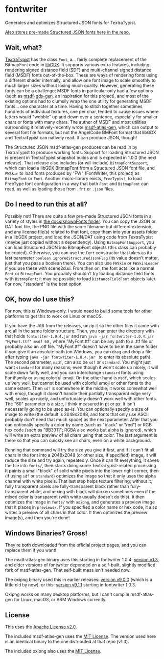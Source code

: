 # fontwriter
Generates and optimizes Structured JSON fonts for TextraTypist.

[Also stores pre-made Structured JSON fonts here in the repo.](docs/knownFonts/)

## Wait, what?

[TextraTypist](https://github.com/tommyettinger/textratypist) has the class `Font`, a... fairly complete replacement
of the BitmapFont code in [libGDX](https://libgdx.com). It supports various extra features, including
rendering signed distance field (SDF) and multi-channel signed distance field (MSDF) fonts out-of-the-box.
These are ways of rendering fonts using a different shader internally, and allow one font image to scale
smoothly to much larger sizes without losing much quality. However, generating these fonts can be a
challenge; MSDF fonts in particular only had a few options (such as
[msdf-gdx-gen](https://github.com/maltaisn/msdf-gdx-gen), an inspiration for this project), and most of the
existing options had to clumsily wrap the one utility for generating MSDF fonts... one character at a time.
Having to stitch together sometimes hundreds of individual textures, one per char, tended to cause issues
where letters would "wobble" up and down over a sentence, especially for smaller chars or fonts with many
chars. The author of MSDF and most utilities surrounding it relatively-recently wrote 
[msdf-atlas-gen](https://github.com/Chlumsky/msdf-atlas-gen), which can output to several font file formats,
but not the AngelCode BMFont format that libGDX and TextraTypist can natively read. It can produce JSON,
though!

The Structured JSON msdf-atlas-gen produces can be read in by TextraTypist to produce working fonts.
Support for loading Structured JSON is present in TextraTypist snapshot builds and is expected in 1.0.0
(the next release). That release also includes (or will include) `BitmapFontSupport`, which can
load a libGDX BitmapFont from a Structured JSON font file, and `FWSkin` to load fonts produced by "FW"
(FontWriter, this project) as `BitmapFont` or `Font`. Another micro-library exists, `FreeTypist`, to load
FreeType font configuration in a way that both `Font` and `BitmapFont` can read, as well as loading those
from `.fnt` or `.json` files.

## Do I need to run this at all?

Possibly not! There are quite a few pre-made Structured JSON fonts in a variety of styles in
[the docs/knownFonts folder](docs/knownFonts/). You can copy the JSON or DAT font file, the PNG file with the same
filename but different extension, and any license file(s) related to that font, copy them into your assets folder in a
libGDX project, and load the JSON/DAT using code from TextraTypist (maybe just copied without a dependency).
Using `BitmapFontSupport`, you can load Structured JSON into BitmapFont objects (this class can probably be
copied). Otherwise, you can use the `Font` constructor that takes as its last parameter
`boolean ignoredStructuredJsonFlag` (its value doesn't matter, just that you pass a boolean there). You can
also use `FWSkin` or `FWSkinLoader` if you use these with scene2d.ui. From then on, the font acts like a normal
`Font` or `BitmapFont`. You probably shouldn't try loading distance field fonts with `BitmapFont`; it may be
possible to load `DistanceFieldFont` objects later. For now, "standard" is the best option.

## OK, how do I use this?

For now, this is Windows-only. I would need to build some tools for other platforms to get this to work
on Linux or macOS.

If you have the JAR from the releases, unzip it so the other files it came with are all in the same folder
structure. Then, you can enter the directory with that holds `fontwriter-1.0.4.jar` and run
`java -jar fontwriter-1.0.4.jar "MyFont.ttf" msdf 60` , where "MyFont.ttf" can be any path to a .ttf file
or probably also an .otf file. "MyFont.ttf" doesn't have to be in the same folder if you give it an absolute
path (on Windows, you can drag and drop a file after typing `java -jar fontwriter-1.0.4.jar ` to enter its
absolute path). The second parameter, `msdf`, can also be `sdf` or `standard`. You might just want `standard`
for many reasons; even though it won't scale up nicely, it will scale down fairly well, and you can
interchange `standard` fonts using FontFamily or using colorful emoji. On the other hand is `msdf`, which
scales up very well, but cannot be used with colorful emoji or other fonts to the same extent. Then `sdf`
is somewhere in the middle; it works somewhat well with emoji, though it doesn't handle their partially
transparent edge very well, scales up nicely, and unfortunately doesn't work well with other fonts. The
"60" parameter is a size, I think measured in pt or px. It isn't necessarily going to be used as-is. You
can optionally specify a size of image to write (the default is 2048x2048, and fonts that only use ASCII
probably don't need that much space) as the next parameter. After that you can optionally specify a color
by name (such as "black" or "red") or RGB hex code (such as "BB3311"; RGBA also works but alpha is
ignored), which will write an extra preview of all chars using that color. The last argument is there so
that you can quickly see all chars, even on a white background.

Running that command will try the size you give it first, and if it can't fit all chars in the font into
a 2048x2048 (or other size, if specified) image, it will reduce the size and try again, repeatedly. Once
it can fit everything, it saves the file into `fonts/`, then starts doing some TextraTypist-related
processing. It paints a small "block" of solid white pixels into the lower right corner, then (if using
`sdf` or `standard`) optimizes the image so that it only uses the alpha channel with white pixels. That
last step helps texture filtering; without it, fully transparent pixels are fully-transparent black rather
than fully-transparent white, and mixing with black will darken sometimes even if the mixed color is
transparent (with white usually doesn't do this). It then optimizes the image in `fonts/` with `oxipng`,
and generates a preview image that it places in `previews/`. If you specified a color name or hex code,
it also writes a preview of all chars in that color. It then optimizes the preview image(s), and then
you're done!

## Windows Binaries? Gross!

They're both downloaded from the official project pages, and you can replace them if you want!

The msdf-atlas-gen binary uses this starting in fontwriter 1.0.4:
[version v1.3](https://github.com/Chlumsky/msdf-atlas-gen/releases/tag/v1.3), and older versions of
fontwriter depended on a self-built, slightly modified fork of msdf-atlas-gen. That self-built
mess isn't needed now. 

The oxipng binary used this in earlier releases:
[version v9.0.0](https://github.com/shssoichiro/oxipng/releases/tag/v9.0.0) (which is a little old by now), or this:
[version v9.1.1](https://github.com/shssoichiro/oxipng/releases/tag/v9.1.1) starting in fontwriter 1.0.3.

Oxipng works on many desktop platforms, but I can't compile msdf-atlas-gen for Linux,
macOS, or ARM Windows currently.

## License

This uses the [Apache License v2.0](LICENSE).

The included msdf-atlas-gen uses the
[MIT License](https://github.com/Chlumsky/msdf-atlas-gen/blob/master/LICENSE.txt). The version used here
is an identical binary to the one distributed at that repo (v1.3).

The included oxipng also uses the [MIT License](https://github.com/shssoichiro/oxipng/blob/master/LICENSE).

